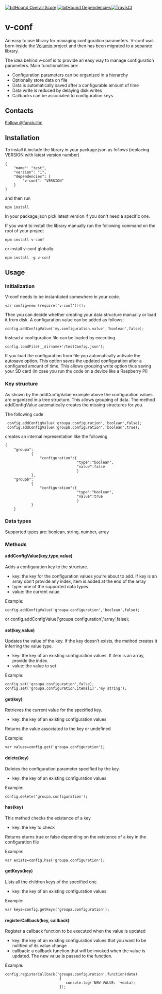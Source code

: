 [![bitHound Overall Score](https://www.bithound.io/github/fanciulli/v-conf/badges/score.svg)](https://www.bithound.io/github/fanciulli/v-conf)  [![bitHound Dependencies](https://www.bithound.io/github/fanciulli/v-conf/badges/dependencies.svg)](https://www.bithound.io/github/fanciulli/v-conf/master/dependencies/npm)[![TravisCI](https://travis-ci.org/fanciulli/v-conf.svg?branch=master)](https://travis-ci.org/fanciulli/v-conf.svg?branch=master)

# v-conf
An easy to use library for managing configuration parameters. V-conf was born inside the [Volumio](http://volumio.org 'The volumio project website') project
and then has been migrated to a separate library. 

The idea behind v-conf is to provide an easy way to manage configuration parameters. Main functionalities are:

* Configuration parameters can be organized in a hierarchy
* Optionally store data on file
* Data is automatically saved after a configurable amount of time
* Data write is reduced by delaying disk writes
* Callbacks can be associated to configuration keys.


## Contacts

<a href="https://twitter.com/fanciullim" class="twitter-follow-button" data-show-count="false" data-size="large">Follow @fanciullim</a>

## Installation

To install it include the library in your package.json as follows (replacing VERSION with latest version number)

    {
        "name": "test",
        "version": "1",
        "dependencies": {
            "v-conf": "VERSION"
        }
    }

and then run 

    npm install
    
In your package.json pick latest version if you don't need a specific one.

If you want to install the library manually run the following command on the root of your project

    npm install v-conf
   
or install v-conf globally

    npm install -g v-conf
    
## Usage

### Initialization

V-conf needs to be instantiated somewhere in your code. 

    var config=new (require('v-conf'))();
    
Then you can decide whether creating your data structure manually or load it from disk. 
A configuration value can be added as follows:

    config.addConfigValue('my.configuration.value','boolean',false);
    
Instead a configuration file can be loaded by executing
 
    config.loadFile(__dirname+'/testConfig.json');
    
If you load the configuration from file you automatically activate the autosave option. This option saves the updated configuration after
a configured amount of time. This allows grouping write option thus saving your SD card (in case you run the code on a device like a
Raspberry PI)

### Key structure

As shown by the addConfigValue example above the configuration values are organized in a tree structure. This allows grouping of data.
The method addConfigValue automatically creates the missing structures for you.

The following code

     config.addConfigValue('groupa.configuration','boolean',false);
     config.addConfigValue('groupb.configuration','boolean',true);
     
creates an internal representation like the following

    {
        "groupa":
                {
                    "configuration":{
                                     "type":"boolean",
                                     "value":false
                                     }
                },
        "groupb":
                {
                    "configuration":{
                                     "type":"boolean",
                                     "value":true
                                     }
                }
        }
        
### Data types

Supported types are: boolean, string, number, array

### Methods

#### addConfigValue(key,type,value)

Adds a configuration key to the structure.

* key:   the key for the configuration values you're about to add. If key  is an array don't provide any index, item is added at the end of the array
* type:  one of the supported data types
* value: the current value

Example:

    config.addConfigValue('groupa.configuration','boolean',false);
or
    config.addConfigValue('groupa.configuration','array',false);

#### set(key,value)

Updates the value of the key. If the key doesn't exists, the method creates it inferring the value type.

* key:   the key of an existing configuration values. If item is an array, provide the index.
* value: the value to set

Example:

    config.set('groupa.configuration',false);
    config.set('groupa.configuration.items[1]','my string');
    
#### get(key)

Retrieves the current value for the specified key.

* key:   the key of an existing configuration values

Returns the value associated to the key or undefined

Example:

    var values=config.get('groupa.configuration');
    
#### delete(key)

Deletes the configuration parameter specified by the key.

* key:   the key of an existing configuration values

Example:

    config.delete('groupa.configuration');
    
#### has(key)

This method checks the existence of a key

* key:   the key to check

Returns eturns true or false depending on the existence of a key in the configuration file

Example:

    var exists=config.has('groupa.configuration');    
    
#### getKeys(key)

Lists all the children keys of the specified one.

* key:   the key of an existing configuration values

Example:

    var keys=config.getKeys('groupa.configuration');
    
#### registerCallback(key, callback)

Register a callback function to be executed when the value is updated

* key:   the key of an existing configuration values that you want to be notified of its value change
* callback: a callback function that will be invoked when the value is updated. The new value is passed to the function.
            

Example:

    config.registerCallback('groupa.configuration',function(data)
                             {
                                console.log('NEW VALUE: '+data);
                             });
